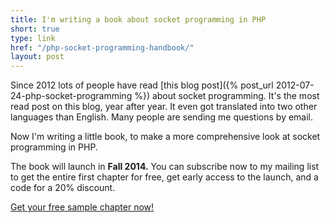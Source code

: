 ```yaml
---
title: I'm writing a book about socket programming in PHP
short: true
type: link
href: "/php-socket-programming-handbook/"
layout: post
---
```

Since 2012 lots of people have read [this blog post]({% post_url 2012-07-24-php-socket-programming %})
about socket programming. It's the most read post on this blog, year after year.
It even got translated into two other languages than
English. Many people are sending me questions by email.

Now I'm writing a little book, to make a more comprehensive look at
socket programming in PHP.

The book will launch in __Fall 2014.__ You can subscribe now to my mailing list
to get the entire first chapter for free, get early access to the launch, and a
code for a 20% discount.

<p>
<a href="/php-socket-programming-handbook/subscribe/" class="button">Get your
free sample chapter now!</a>
</p>
